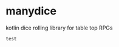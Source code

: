 # manydice
kotlin dice rolling library for table top RPGs

<script src="https://unpkg.com/kotlin-playground@1" data-selector="code" data-server="https://kotlin-compiler.chriscoomber.co.uk">
</script>

```
test
```

